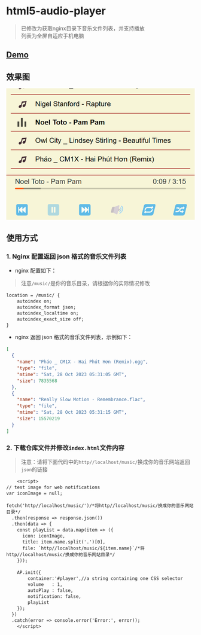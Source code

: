 # html5-audio-player

> 已修改为获取nginx目录下音乐文件列表，并支持播放<br />列表为全屏自适应手机电脑

## [Demo](https://sogadm.github.io/html5-audio-player/)

## 效果图

![music_](./music_.png)

## 使用方式

### 1. Nginx 配置返回 json 格式的音乐文件列表

- nginx 配置如下：

> 注意`/music/`是你的音乐目录，请根据你的实际情况修改

```
location = /music/ {
    autoindex on;
    autoindex_format json;
    autoindex_localtime on;
    autoindex_exact_size off;
}
```

- nginx 返回 json 格式的音乐文件列表，示例如下：

```json
[
  {
    "name": "Pháo _ CM1X - Hai Phút Hơn (Remix).ogg",
    "type": "file",
    "mtime": "Sat, 28 Oct 2023 05:31:05 GMT",
    "size": 7835568
  },
  {
    "name": "Really Slow Motion - Remembrance.flac",
    "type": "file",
    "mtime": "Sat, 28 Oct 2023 05:31:15 GMT",
    "size": 15570219
  }
]
```

### 2. 下载仓库文件并修改`index.html`文件内容

> 注意：请将下面代码中的`http//localhost/music/`换成你的音乐网站返回`json`的链接

```
    <script>
// test image for web notifications
var iconImage = null;

fetch('http//localhost/music/')/*将http//localhost/music/换成你的音乐网站目录*/
  .then(response => response.json())
  .then(data => {
    const playList = data.map(item => ({
      icon: iconImage,
      title: item.name.split('.')[0],
      file: `http//localhost/music/${item.name}`/*将http//localhost/music/换成你的音乐网站目录*/
    }));

    AP.init({
        container:'#player',//a string containing one CSS selector
        volume   : 1,
        autoPlay : false,
        notification: false,
        playList
    });
  })
  .catch(error => console.error('Error:', error));
    </script>
```
